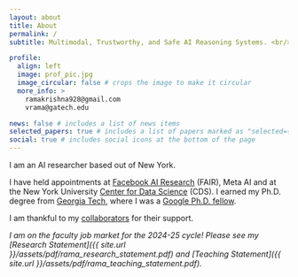 ```yaml
---
layout: about
title: About
permalink: /
subtitle: Multimodal, Trustworthy, and Safe AI Reasoning Systems. <br/><a href='https://scholar.google.com/citations?user=v1CRzeAAAAAJ&hl=en'>Google Scholar.</a>

profile:
  align: left
  image: prof_pic.jpg
  image_circular: false # crops the image to make it circular
  more_info: >
    ramakrishna928@gmail.com
    vrama@gatech.edu

news: false # includes a list of news items
selected_papers: true # includes a list of papers marked as "selected={true}"
social: true # includes social icons at the bottom of the page
---
```

I am an AI researcher based out of New York.

I have held appointments at [Facebook AI Research](https://ai.meta.com/research/) (FAIR),
Meta AI and at the New York University [Center for Data Science](https://cds.nyu.edu/) (CDS). I earned my Ph.D.
degree from [Georgia Tech](https://www.ic.gatech.edu/), where I was a [Google Ph.D. fellow](https://research.google/blog/announcing-the-2018-google-phd-fellows-for-north-america-europe-and-the-middle-east/).

I am thankful to my [collaborators](/people/) for their support.

*I am on the faculty job market for the 2024-25 cycle! Please see my [Research Statement]({{  site.url }}/assets/pdf/rama_research_statement.pdf) and [Teaching Statement]({{  site.url }}/assets/pdf/rama_teaching_statement.pdf).*
